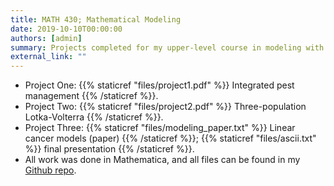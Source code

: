 ```yaml
---
title: MATH 430; Mathematical Modeling
date: 2019-10-10T00:00:00
authors: [admin]
summary: Projects completed for my upper-level course in modeling with differential equations.
external_link: ""
---
```


* Project One: {{% staticref "files/project1.pdf" %}} Integrated pest management {{% /staticref %}}.
* Project Two: {{% staticref "files/project2.pdf" %}} Three-population Lotka-Volterra {{% /staticref %}}.
* Project Three: {{% staticref "files/modeling_paper.txt" %}} Linear cancer models (paper) {{% /staticref %}}; {{% staticref "files/ascii.txt" %}} final presentation {{% /staticref %}}.
* All work was done in Mathematica, and all files can be found in my [Github repo](https://github.com/wz-billings/Math_430).
